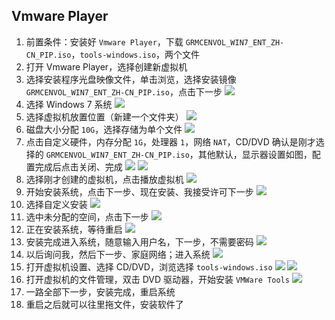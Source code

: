 ## Vmware Player

1. 前置条件：安装好 `Vmware Player`，下载 `GRMCENVOL_WIN7_ENT_ZH-CN_PIP.iso`，`tools-windows.iso`，两个文件
2. 打开 Vmware Player，选择创建新虚拟机
3. 选择安装程序光盘映像文件，单击浏览，选择安装镜像 `GRMCENVOL_WIN7_ENT_ZH-CN_PIP.iso`，点击下一步
   ![](./images/vmware/image.png)
4. 选择 Windows 7 系统
   ![](./images/vmware/os.png)
5. 选择虚拟机放置位置（新建一个文件夹）
   ![](./images/vmware/location.png)
6. 磁盘大小分配 `10G`，选择存储为单个文件
   ![](./images/vmware/disk.png)
7. 点击自定义硬件，内存分配 `1G`，处理器 `1`，网络 `NAT`，CD/DVD 确认是刚才选择的 `GRMCENVOL_WIN7_ENT_ZH-CN_PIP.iso`，其他默认，显示器设置如图，配置完成后点击关闭、完成
   ![](./images/vmware/hardware.png)
   ![](./images/vmware/hardware-image.png)
8. 选择刚才创建的虚拟机，点击播放虚拟机
   ![](./images/vmware/main.png)
9. 开始安装系统，点击下一步、现在安装、我接受许可下一步
   ![](./images/vmware/win7start.png)
10. 选择自定义安装
    ![](./images/vmware/win7option.png)
11. 选中未分配的空间，点击下一步
    ![](./images/vmware/win7install.png)
12. 正在安装系统，等待重启
    ![](./images/vmware/win7installing.png)
13. 安装完成进入系统，随意输入用户名，下一步，不需要密码
    ![](./images/vmware/win7done.png)
14. 以后询问我，然后下一步、家庭网络；进入系统
    ![](./images/vmware/win7later.png)
15. 打开虚拟机设置、选择 CD/DVD，浏览选择 `tools-windows.iso`
    ![](./images/vmware/vmoption.png)
    ![](./images/vmware/vmtools.png)
16. 打开虚拟机的文件管理，双击 DVD 驱动器，开始安装 `VMWare Tools`
    ![](./images/vmware/vmtoolsinstall.png)
17. 一路全部下一步，安装完成，重启系统
18. 重启之后就可以往里拖文件，安装软件了
